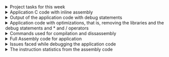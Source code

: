<details><summary> Project tasks for this week </summary>
This week's task is to add inline assembly code to create bare metal C application for sitting
posture detection and then compile it using riscv32 compiler and generate assembly text file. 

</details> <details> <summary> Application C code with inline assembly </summary>

 [posture_detect_inline_assembly.c](https://github.com/srimoyi911/RISCV/blob/main/week4/posture_detect_inline_assembly.c)

 </details>
<details><summary>Output of the application code with debug statements </summary>
 <li>When the distance measured by head sensor and back sensor placed in the chair are equal. As can be seen the led and buzzer output are zero:</li> 
   <img width="563" alt="image" src=https://github.com/user-attachments/assets/c42ba52f-4cf5-41cb-8623-45a82d49ee25>
 <li>When the difference between distance measured by head sensor and back sensor is more than user defined distance, hence, led and buzzer output are set:</li>
    <img width="563" alt="image" src=https://github.com/user-attachments/assets/da5244ce-1cbb-4cbc-85c6-e035e7cec4c3>

 </details>
<details><summary>Application code with optimizations, that is, removing the libraries and the debug statements and * and / operators </summary>

[posture_detect_inline_assembly_optimized.c](https://github.com/srimoyi911/RISCV/blob/main/week4/posture_detect_inline_assembly_optimized.c)

</details>
<details><summary>Commands used for compilation and dissassembly </summary>
  
  1. riscv64-unknown-elf-gcc -mabi=ilp32 -march=rv32i -nostdlib -ffreestanding  -o test.o posture_detect_inline_assembly_new.c 
  2. riscv64-unknown-elf-objdump -d test.o | less >> posture_detect.asm </li>
 
</details>
<details><summary>Full Assembly code for application </summary>

 [posture_detect.asm](https://github.com/srimoyi911/RISCV/blob/main/week4/posture_detect.asm)



</details>
<details><summary>Issues faced while debugging the application code  </summary>
 
1. If Ofast flag is used while compliation,it will skip some of the instructions in the assembly language and will also shuffle the program sequence. This will give undesired results.
2. X30 reg is a temporary register, so any changes in the x30 register will only be visible inside the scope where it is passed. So, have used x27 register which is a saved register.
3. RiscV32 doesnot support * and / operators. Compilation gives error.

</details> <details><summary>The instruction statistics from the assembly code </summary>


<ol> <li>Total number of instructions used in assembly code - <strong>231</strong> </li>  <li> Total number of unique instructions used in the program - <strong>21</strong> </li> 



<li>List of Unique Instructions produced by the compiler</li>
<ol> <li> <strong>addi</strong></li>
 <li> <strong>sw </strong></li>
<li> <strong>j</strong> </li>
<li> <strong>lw</strong> </li>
<li> <strong>sub </strong> </li>
<li> <strong>bge </strong> </li>
<li> <strong> mv </strong> </li>
<li> <strong>bnez </strong> </li>
<li> <strong>li </strong> </li>
 <li> <strong>lui </strong> </li>
<li> <strong>blez </strong> </li>
<li> <strong>add </strong> </li>
<li> <strong> jal </strong> </li>
<li> <strong>and </strong> </li>
<li> <strong>slli </strong> </li>
<li> <strong>or </strong> </li>
<li> <strong>srli </strong> </li>
 <li> <strong>ori </strong> </li>
 <li> <strong>andi </strong> </li>
<li> <strong>bne </strong> </li> 
 <li> <strong>blt </strong> </li>
</ol>
</ol>
</details>
